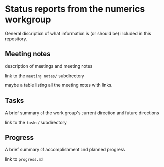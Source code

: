 # Status reports from the numerics workgroup

General discription of what information is (or should be) included in this repository.

## Meeting notes

description of meetings and meeting notes

link to the `meeting notes/` subdirectory

maybe a table listing all the meeting notes with links.

## Tasks

A brief summary of the work group's current direction and future directions

link to the `tasks/` subdirectory

## Progress

A brief summary of accomplishment and planned progress

link to `progress.md`
